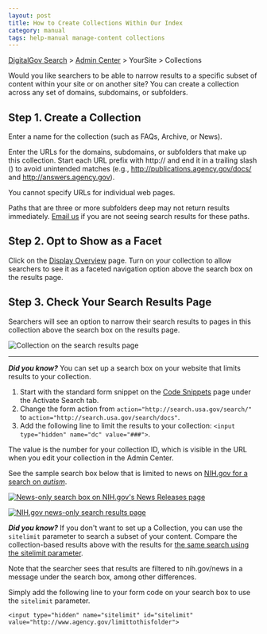 ```yaml
---
layout: post
title: How to Create Collections Within Our Index
category: manual
tags: help-manual manage-content collections
---
```

[DigitalGov Search](/index.html) > [Admin Center](https://search.usa.gov/sites/) > YourSite > Collections

Would you like searchers to be able to narrow results to a specific subset of content within your site or on another site? You can create a collection across any set of domains, subdomains, or subfolders.

## Step 1. Create a Collection

Enter a name for the collection (such as FAQs, Archive, or News).

Enter the URLs for the domains, subdomains, or subfolders that make up this collection. Start each URL prefix with http:// and end it in a trailing slash () to avoid unintended matches (e.g., http://publications.agency.gov/docs/ and http://answers.agency.gov).

You cannot specify URLs for individual web pages. 

Paths that are three or more subfolders deep may not return results immediately. [Email us](mailto:search@support.digitalgov.gov) if you are not seeing search results for these paths.

## Step 2. Opt to Show as a Facet

Click on the [Display Overview](/manual/display-overview.html) page. Turn on your collection to allow searchers to see it as a faceted navigation option above the search box on the results page.

## Step 3. Check Your Search Results Page

Searchers will see an option to narrow their search results to pages in this collection above the search box on the results page.

![Collection on the search results page](https://9fddeb862c037f6d2190-f1564c64756a8cfee25b6b19953b1d23.ssl.cf2.rackcdn.com/manual-collection-2.png)

---

***Did you know?*** You can set up a search box on your website that limits results to your collection.

1. Start with the standard form snippet on the [Code Snippets](/manual/code.html) page under the Activate Search tab. 
1. Change the form action from `action="http://search.usa.gov/search/"` to `action="http://search.usa.gov/search/docs"`.
1. Add the following line to limit the results to your collection: `<input type="hidden" name="dc" value="###">`.

The value is the number for your collection ID, which is visible in the URL when you edit your collection in the Admin Center.

See the sample search box below that is limited to news on [NIH.gov for a search on *autism*](http://search.nih.gov/search/docs?affiliate=nih&dc=565&query=autism).

[![News-only search box on NIH.gov's News Releases page](https://9fddeb862c037f6d2190-f1564c64756a8cfee25b6b19953b1d23.ssl.cf2.rackcdn.com/manual-collection-3.png "News-only search box on NIH.gov's News Releases page")](http://www.nih.gov/news/releases.htm)
  
[![NIH.gov news-only search results page](https://9fddeb862c037f6d2190-f1564c64756a8cfee25b6b19953b1d23.ssl.cf2.rackcdn.com/manual-collection-4.png "NIH.gov news-only search results page")](http://search.nih.gov/search/docs?affiliate=nih&dc=565&query=autism)

<a name="sitelimit"></a>

***Did you know?*** If you don't want to set up a Collection, you can use the `sitelimit` parameter to search a subset of your content. Compare the collection-based results above with the results for [the same search using the sitelimit parameter](http://search.usa.gov/search?affiliate=nih&query=autism&sitelimit=nih.gov/news).

Note that the searcher sees that results are filtered to nih.gov/news in a message under the search box, among other differences.

Simply add the following line to your form code on your search box to use the `sitelimit` parameter.

`<input type="hidden" name="sitelimit" id="sitelimit" value="http://www.agency.gov/limittothisfolder">` 
